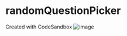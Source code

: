 # randomQuestionPicker
Created with CodeSandbox
![image](https://github.com/user-attachments/assets/1f452b05-9a02-40dd-89ed-0b4933481642)
